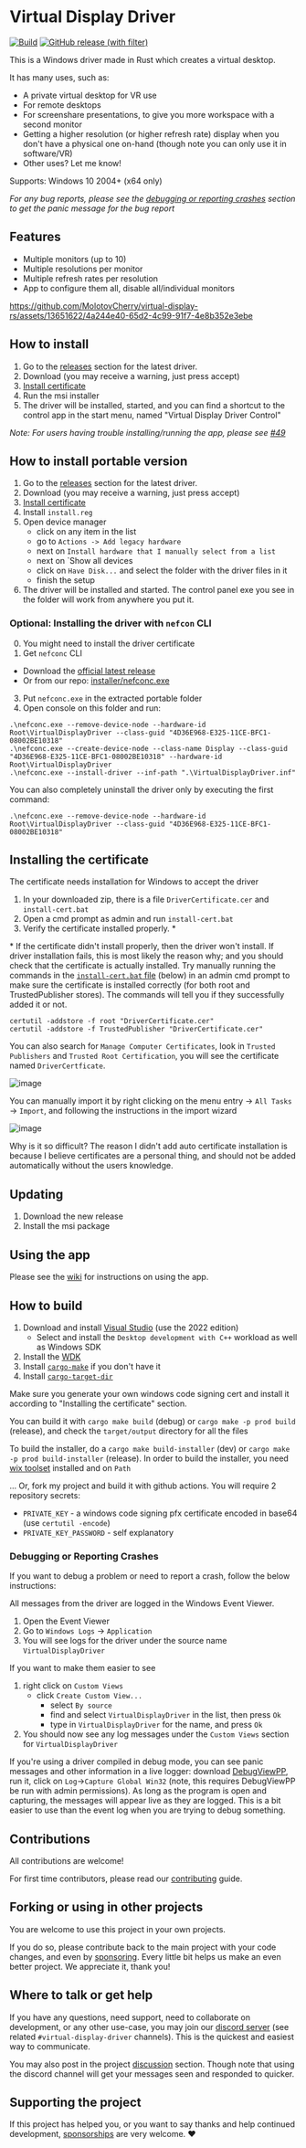 # Virtual Display Driver

[![Build](https://github.com/MolotovCherry/virtual-display-rs/actions/workflows/build.yml/badge.svg?branch=master&event=push)](https://github.com/MolotovCherry/virtual-display-rs/actions/workflows/build.yml) [![GitHub release (with filter)](https://img.shields.io/github/v/release/MolotovCherry/virtual-display-rs)](https://github.com/MolotovCherry/virtual-display-rs/releases)

This is a Windows driver made in Rust which creates a virtual desktop.

It has many uses, such as:
- A private virtual desktop for VR use
- For remote desktops
- For screenshare presentations, to give you more workspace with a second monitor
- Getting a higher resolution (or higher refresh rate) display when you don't have a physical one on-hand (though note you can only use it in software/VR)
- Other uses? Let me know!

Supports: Windows 10 2004+ (x64 only)

_For any bug reports, please see the [debugging or reporting crashes](#debugging-or-reporting-crashes) section to get the panic message for the bug report_

## Features
- Multiple monitors (up to 10)
- Multiple resolutions per monitor
- Multiple refresh rates per resolution
- App to configure them all, disable all/individual monitors

https://github.com/MolotovCherry/virtual-display-rs/assets/13651622/4a244e40-65d2-4c99-91f7-4e8b352e3ebe

## How to install
1. Go to the [releases](https://github.com/MolotovCherry/virtual-display-rs/releases) section for the latest driver.
2. Download (you may receive a warning, just press accept)
3. [Install certificate](#installing-the-certificate)
4. Run the msi installer
5. The driver will be installed, started, and you can find a shortcut to the control app in the start menu, named "Virtual Display Driver Control"

_Note: For users having trouble installing/running the app, please see [#49](https://github.com/MolotovCherry/virtual-display-rs/issues/49)_

## How to install portable version
1. Go to the [releases](https://github.com/MolotovCherry/virtual-display-rs/releases) section for the latest driver.
2. Download (you may receive a warning, just press accept)
3. [Install certificate](#installing-the-certificate)
4. Install `install.reg`
5. Open device manager
   * click on any item in the list
   * go to `Actions -> Add legacy hardware`
   * next on `Install hardware that I manually select from a list`
   * next on `Show all devices
   * click on `Have Disk...` and select the folder with the driver files in it
   * finish the setup
7. The driver will be installed and started. The control panel exe you see in the folder will work from anywhere you put it.

### Optional: Installing the driver with `nefcon` CLI

0. You might need to install the driver certificate
1. Get `nefconc` CLI
  - Download the [official latest release](https://github.com/nefarius/nefcon/releases/latest)
  - Or from our repo: [installer/nefconc.exe](./installer/files/nefconc.exe)
3. Put `nefconc.exe` in the extracted portable folder
4. Open console on this folder and run:

```
.\nefconc.exe --remove-device-node --hardware-id Root\VirtualDisplayDriver --class-guid "4D36E968-E325-11CE-BFC1-08002BE10318"
.\nefconc.exe --create-device-node --class-name Display --class-guid "4D36E968-E325-11CE-BFC1-08002BE10318" --hardware-id Root\VirtualDisplayDriver
.\nefconc.exe --install-driver --inf-path ".\VirtualDisplayDriver.inf"
```
You can also completely uninstall the driver only by executing the first command:
```
.\nefconc.exe --remove-device-node --hardware-id Root\VirtualDisplayDriver --class-guid "4D36E968-E325-11CE-BFC1-08002BE10318"
```


## Installing the certificate
The certificate needs installation for Windows to accept the driver
1. In your downloaded zip, there is a file `DriverCertificate.cer` and `install-cert.bat`
2. Open a cmd prompt as admin and run `install-cert.bat`
3. Verify the certificate installed properly. *

\* If the certificate didn't install properly, then the driver won't install. If driver installation fails, this is most likely the reason why; and you should check that the certificate is actually installed. Try manually running the commands in the [`install-cert.bat` file](https://github.com/MolotovCherry/virtual-display-rs/blob/master/installer/install-cert.bat) (below) in an admin cmd prompt to make sure the certificate is installed correctly (for both root and TrustedPublisher stores). The commands will tell you if they successfully added it or not.
```
certutil -addstore -f root "DriverCertificate.cer"
certutil -addstore -f TrustedPublisher "DriverCertificate.cer"
```
You can also search for `Manage Computer Certificates`, look in `Trusted Publishers` and `Trusted Root Certification`, you will see the certificate named `DriverCertficate`.

![image](https://github.com/MolotovCherry/virtual-display-rs/assets/13651622/f63d24dd-a61d-42f4-b491-5123fd480d38)

You can manually import it by right clicking on the menu entry -> `All Tasks` -> `Import`, and following the instructions in the import wizard

![image](https://github.com/MolotovCherry/virtual-display-rs/assets/13651622/3a2f7704-12ae-4d66-963c-68c44c66bde4)

Why is it so difficult? The reason I didn't add auto certificate installation is because I believe certificates are a personal thing, and should not be added automatically without the users knowledge.

## Updating
1. Download the new release
2. Install the msi package

## Using the app
Please see the [wiki](https://github.com/MolotovCherry/virtual-display-rs/wiki/Virtual-Display-Driver-Control) for instructions on using the app.

## How to build
1. Download and install [Visual Studio](https://visualstudio.microsoft.com/downloads/) (use the 2022 edition)
   - Select and install the `Desktop development with C++` workload as well as Windows SDK
2. Install the [WDK](https://learn.microsoft.com/en-us/windows-hardware/drivers/download-the-wdk)
3. Install [`cargo-make`](https://github.com/sagiegurari/cargo-make) if you don't have it
4. Install [`cargo-target-dir`](https://github.com/MolotovCherry/cargo-target-dir)

Make sure you generate your own windows code signing cert and install it according to "Installing the certificate" section.

You can build it with `cargo make build` (debug) or `cargo make -p prod build` (release), and check the `target/output` directory for all the files

To build the installer, do a `cargo make build-installer` (dev) or `cargo make -p prod build-installer` (release). In order to build the installer, you need [wix toolset](https://github.com/wixtoolset/wix3/releases) installed and on `Path`

... Or, fork my project and build it with github actions. You will require 2 repository secrets:
* `PRIVATE_KEY` - a windows code signing pfx certificate encoded in base64 (use `certutil -encode`)
* `PRIVATE_KEY_PASSWORD` - self explanatory

### Debugging or Reporting Crashes
If you want to debug a problem or need to report a crash, follow the below instructions:

All messages from the driver are logged in the Windows Event Viewer.
1. Open the Event Viewer
3. Go to `Windows Logs` -> `Application`
4. You will see logs for the driver under the source name `VirtualDisplayDriver`

If you want to make them easier to see
1. right click on `Custom Views`
   - click `Create Custom View...`
     - select `By source`
     - find and select `VirtualDisplayDriver` in the list, then press `Ok`
     - type in `VirtualDisplayDriver` for the name, and press `Ok`
2. You should now see any log messages under the `Custom Views` section for `VirtualDisplayDriver`

If you're using a driver compiled in debug mode, you can see panic messages and other information in a live logger: download [DebugViewPP](https://github.com/CobaltFusion/DebugViewPP), run it, click on `Log`->`Capture Global Win32` (note, this requires DebugViewPP be run with admin permissions). As long as the program is open and capturing, the messages will appear live as they are logged. This is a bit easier to use than the event log when you are trying to debug something.

## Contributions
All contributions are welcome!

For first time contributors, please read our [contributing](CONTRIBUTING.md) guide.

## Forking or using in other projects
You are welcome to use this project in your own projects.

If you do so, please contribute back to the main project with your code changes, and even by [sponsoring](https://github.com/sponsors/MolotovCherry). Every little bit helps us make an even better project. We appreciate it, thank you!

## Where to talk or get help
If you have any questions, need support, need to collaborate on development, or any other use-case, you may join our [discord server](https://discord.gg/pDDt78wYQy) (see related `#virtual-display-driver` channels). This is the quickest and easiest way to communicate.

You may also post in the project [discussion](https://github.com/MolotovCherry/virtual-display-rs/discussions) section. Though note that using the discord channel will get your messages seen and responded to quicker.

## Supporting the project
If this project has helped you, or you want to say thanks and help continued development, [sponsorships](https://github.com/sponsors/MolotovCherry) are very welcome. ❤️
